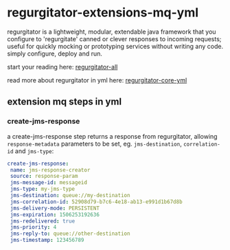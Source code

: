 # regurgitator-extensions-mq-yml

regurgitator is a lightweight, modular, extendable java framework that you configure to 'regurgitate' canned or clever responses to incoming requests; useful for quickly mocking or prototyping services without writing any code. simply configure, deploy and run.

start your reading here: [regurgitator-all](http://github.com/talmeym/regurgitator-all#regurgitator)

read more about regurgitator in yml here: [regurgitator-core-yml](http://github.com/talmeym/regurgitator-core-yml#yml-configuration-of-regurgitator)

## extension mq steps in yml

### create-jms-response

a create-jms-response step returns a response from regurgitator, allowing ``response-metadata`` parameters to be set, eg. ``jms-destination``, ``correlation-id`` and ``jms-type``:

```yml
create-jms-response:
 name: jms-response-creator
 source: response-param
 jms-message-id: messageid
 jms-type: my-jms-type
 jms-destination: queue://my-destination
 jms-correlation-id: 52908d79-b7c6-4e18-ab13-e991d1b67d8b
 jms-delivery-mode: PERSISTENT
 jms-expiration: 1506253192636
 jms-redelivered: true
 jms-priority: 4
 jms-reply-to: queue://other-destination
 jms-timestamp: 123456789
```

